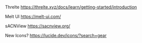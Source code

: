 Threlte https://threlte.xyz/docs/learn/getting-started/introduction

Melt UI https://melt-ui.com/

sACNView https://sacnview.org/

New Icons? https://lucide.dev/icons/?search=gear